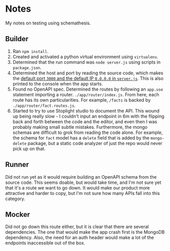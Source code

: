 # Notes

My notes on testing using schemathesis.

## Builder

1. Ran `npm install`.
1. Created and activated a python virtual environment using `virtualenv`.
1. Determined that the run command was `node server.js` using scripts in `package.json`.
1. Determined the host and port by reading the source code, which makes the [default port `3000` and the default IP `0.0.0.0` in `server.js`](./index.js). This is also printed to the console when the app starts.
1. Found no OpenAPI spec. Determined the routes by following an `app.use` statement importing a router. `./app/router/index.js`. From here, each route has its own particularities. For example, `/facts` is backed by `./app/router/fact.routes.js`.
1. Started to try to use Stoplight studio to document the API. This wound up being really slow - I couldn't input an endpoint in 6m with the flipping back and forth between the code and the editor, and even then I was probably making small subtle mistakes. Furthermore, the mongo schemas are difficult to grok from reading the code alone. For example, the schema for `fact` model has a `delete` field that is added by the `mongo-delete` package, but a static code analyzer of just the repo would never pick up on that.

## Runner

Did not run yet as it would require building an OpenAPI schema from the source code. This seems doable, but would take time, and I'm not sure yet that it's a route we want to go down. It would make our product more attractive and harder to copy, but I'm not sure how many APIs fall into this category.

## Mocker

Did not go down this route either, but it is clear that there are several dependencies. The one that would make the app crash first is the MongoDB dependency. Also, the need for an auth header would make a lot of the endpoints inaccessible out of the box.